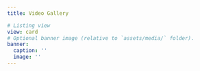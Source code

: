 ```yaml
---
title: Video Gallery

# Listing view
view: card
# Optional banner image (relative to `assets/media/` folder).
banner:
  caption: ''
  image: ''
---
```

